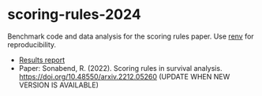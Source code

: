 # scoring-rules-2024

Benchmark code and data analysis for the scoring rules paper.
Use [renv](https://rstudio.github.io/renv/) for reproducibility.

- [Results report](https://bblodfon.github.io/scoring-rules-2024/)
- Paper: Sonabend, R. (2022). Scoring rules in survival analysis. https://doi.org/10.48550/arxiv.2212.05260 (UPDATE WHEN NEW VERSION IS AVAILABLE)
